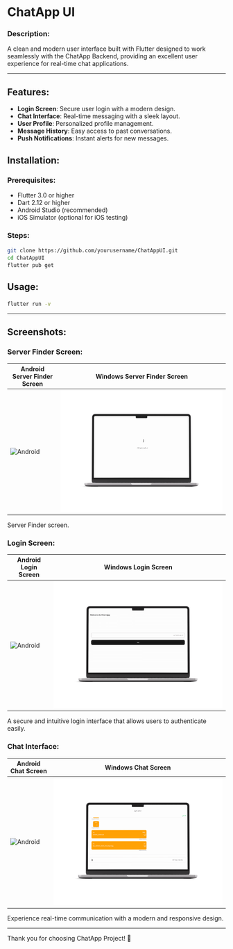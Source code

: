 # ChatApp UI

### Description:
A clean and modern user interface built with Flutter designed to work seamlessly with the ChatApp Backend, providing an excellent user experience for real-time chat applications.

---

## Features:

-  **Login Screen**: Secure user login with a modern design.
-  **Chat Interface**: Real-time messaging with a sleek layout.
-  **User Profile**: Personalized profile management.
-  **Message History**: Easy access to past conversations.
-  **Push Notifications**: Instant alerts for new messages.



## Installation:

### Prerequisites:
- Flutter 3.0 or higher
- Dart 2.12 or higher
- Android Studio (recommended)
- iOS Simulator (optional for iOS testing)

### Steps:
```bash
git clone https://github.com/yourusername/ChatAppUI.git
cd ChatAppUI
flutter pub get
```

## Usage:
```bash
flutter run -v
```
---

## Screenshots:

### Server Finder Screen:
| Android Server Finder Screen | Windows Server Finder Screen |
|----------------------|----------------------|
| <img src="./mockups/server_finder_android_m.png" alt="Android" /> | <img src="./mockups/server_finder_windows_m.png" alt="Windows" /> |

Server Finder screen.

### Login Screen:
| Android Login Screen | Windows Login Screen |
|----------------------|----------------------|
| <img src="./mockups/login-android-m.png" alt="Android" /> | <img src="./mockups/login-windows-m.png" alt="Windows" /> |

A secure and intuitive login interface that allows users to authenticate easily.

### Chat Interface:
| Android Chat Screen | Windows Chat Screen |
|----------------------|----------------------|
| <img src="./mockups/chat_screen_android-m.png" alt="Android" /> | <img src="./mockups/chat_screen_windows-m.png" alt="Windows" /> |


Experience real-time communication with a modern and responsive design.

---

Thank you for choosing ChatApp Project! 🚀
